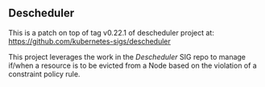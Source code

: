 ## Descheduler

This is a patch on top of tag v0.22.1 of descheduler project at:
https://github.com/kubernetes-sigs/descheduler

This project leverages the work in the _Descheduler_ SIG repo to manage if/when a
resource is to be evicted from a Node based on the violation of a constraint policy rule.

